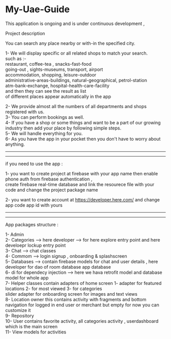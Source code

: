# My-Uae-Guide

This application is ongoing and is under continuous development ,



Project description

You can search any place nearby or with-in the specified city.</br>

1- We will display specific or all related shops to match your search.</br>
such as :-</br>
restaurant, coffee-tea , snacks-fast-food</br>
going-out , sights-museums, transport, airport</br>
accommodation, shopping, leisure-outdoor</br>
administrative-areas-buildings, natural-geographical, petrol-station</br>
atm-bank-exchange, hospital-health-care-facility</br>
and then they can see the result as list</br>
of different places appear automatically in the app</br>

2- We provide almost all the numbers of all departments and shops registered with us.</br>
3- You can perform bookings as well.</br>
4- If you have a shop or some things and want to be a part of our growing industry then add your place by following simple steps.</br>
5- We will handle everything for you.</br>
6- As you have the app in your pocket then you don't have to worry about anything.</br>

-----------------------------------------------------------------------------------------------------------------------------------
-----------------------------------------------------------------------------------------------------------------------------------
if you need to use the app : 

1- you want to create project at firebase with your app name then enable phone auth from firebase authentication , </br>
create firebase real-time database and link the resourece file with your code and change the project package name

2- you want to create account at https://developer.here.com/ and change app code app id with yours</br>

-----------------------------------------------------------------------------------------------------------------------------------
-----------------------------------------------------------------------------------------------------------------------------------

App packages structure :

1- Admin <br/>
2- Categories --> here developer --> for here explore entry point and here develoepr lockup entry point <br/>
3- Chat --> chat classes <br/>
4- Commom --> login signup , onboarding & splashscreen <br/>
5- Databases --> contain firebase models for chat and user details , here developer for dao of room database app database <br/>
6- di for dependecy injection --> here we hava retrofit model and database model for whole app <br/>
7- Helper classes contain adapters of home screen 1- adapter for featured locations 2- for most viewed 3- for categories <br/>
   slider adapter for onboarding screen for images and text views <br/>
8- Location owner this contains activity with fragments and bottom navigation for logged in end user or merchant but empty for now you can customize it<br/>
9- Repository<br/>
10- User contains favorite activity, all categories activity , userdashboard which is the main screen<br/>
11- View models for activities<br/>


